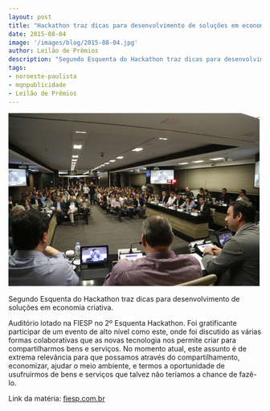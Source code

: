 ```yaml
---
layout: post
title: "Hackathon traz dicas para desenvolvimento de soluções em economia criativa."
date: 2015-08-04
image: '/images/blog/2015-08-04.jpg'
author: Leilão de Prêmios
description: "Segundo Esquenta do Hackathon traz dicas para desenvolvimento de soluções em economia criativa."
tags:
- noroeste-paulista
- mqnpublicidade 
- Leilão de Prêmios
---
```


![Alt text](/images/blog/2015-08-04.jpg "Leilão de Prêmios na região Noroeste Paulista.")

Segundo Esquenta do Hackathon traz dicas para desenvolvimento de soluções em economia criativa.

Auditório lotado na FIESP no 2º Esquenta Hackathon. Foi gratificante participar de um evento de alto nível como este, onde foi discutido as várias formas colaborativas que as novas tecnologia nos permite criar para compartilharmos bens e serviços. No momento atual, este assunto é de extrema relevância para que possamos através do compartilhamento, economizar, ajudar o meio ambiente, e termos a oportunidade de usufruirmos de bens e serviços que talvez não teríamos a chance de fazê-lo. 

Link da matéria: [fiesp.com.br](http://fiesp.com.br)